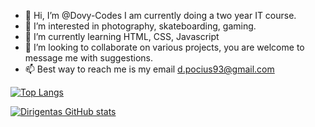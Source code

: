 - 👋 Hi, I’m @Dovy-Codes I am currently doing a two year IT course.
- 👀 I’m interested in photography, skateboarding, gaming.
- 🌱 I’m currently learning HTML, CSS, Javascript
- 💞️ I’m looking to collaborate on various projects, you are welcome to message me with suggestions.
- 📫 Best way to reach me is my email d.pocius93@gmail.com

[![Top Langs](https://github-readme-stats.vercel.app/api/top-langs/?username=Dirigentas&layout=compact)](https://github.com/Dirigentas/github-readme-stats)

[![Dirigentas GitHub stats](https://github-readme-stats.vercel.app/api?username=Dirigentas)](https://github.com/Dirigentas/github-readme-stats)

<!---


--->

<!---
Dovy-Codes/Dovy-Codes is a ✨ special ✨ repository because its `README.md` (this file) appears on your GitHub profile.
You can click the Preview link to take a look at your changes.
[![Top Langs](https://github-readme-stats.vercel.app/api/top-langs/?username=dovy-codes)](https://github.com/dovy-codes/github-readme-stats)
--->
